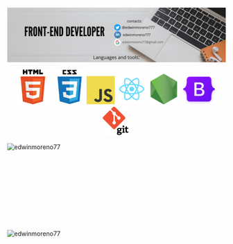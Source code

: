 <a href="https://www.linkedin.com/in/edwinmoreno777/" target="_blank"> <img  alt="html" src="https://github.com/edwinmoreno77/edwinmoreno77/blob/main/github%204.png"> </a>

<p align="center"> <a href="https://www.linkedin.com/in/edwinmoreno777/" target="_blank"><img height="80" alt="html" src="https://github.com/edwinmoreno77/edwinmoreno77/blob/main/html.png"></a> 
<a href="https://www.linkedin.com/in/edwinmoreno777/" target="_blank"><img height="80" alt="css" src="https://github.com/edwinmoreno77/edwinmoreno77/blob/main/css.png"></a><a href="https://www.linkedin.com/in/edwinmoreno777/" target="_blank"><img height="65" alt="javascript" src="https://github.com/edwinmoreno77/edwinmoreno77/blob/main/javascript.png"></a>
<a href="https://www.linkedin.com/in/edwinmoreno777/" target="_blank"><img height="70" alt="react" src="https://github.com/edwinmoreno77/edwinmoreno77/blob/main/react.png"></a>
<a href="https://www.linkedin.com/in/edwinmoreno777/" target="_blank"><img height="70" alt="nodejs" src="https://github.com/edwinmoreno77/edwinmoreno77/blob/main/nodejs.png"></a>
<a href="https://www.linkedin.com/in/edwinmoreno777/" target="_blank"><img height="70" alt="nodejs" src="https://github.com/edwinmoreno77/edwinmoreno77/blob/main/bootstrap-logo-shadow.png"></a>
<a href="https://www.linkedin.com/in/edwinmoreno777/" target="_blank"><img height="70" alt="nodejs" src="https://github.com/edwinmoreno77/edwinmoreno77/blob/main/logo-git.png"></a></p>

<img align="left" src="https://github-readme-stats.vercel.app/api/top-langs?username=edwinmoreno77&show_icons=true&locale=en&layout=compact" width="380" height="200" alt="edwinmoreno77"/> </p> <p><img align="left" src="https://github-readme-stats.vercel.app/api?username=edwinmoreno77&show_icons=true&locale=en" width="420" height="200" alt="edwinmoreno77"/>

